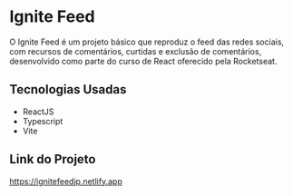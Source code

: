 # Ignite Feed

O Ignite Feed é um projeto básico que reproduz o feed das redes sociais, com recursos de comentários, curtidas e exclusão de comentários, desenvolvido como parte do curso de React oferecido pela Rocketseat.

## Tecnologias Usadas

- ReactJS
- Typescript
- Vite

## Link do Projeto
https://ignitefeedjp.netlify.app
